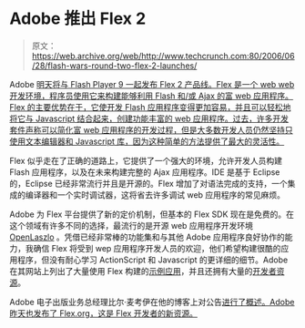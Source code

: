 # Adobe 推出 Flex 2

> 原文：<https://web.archive.org/web/http://www.techcrunch.com:80/2006/06/28/flash-wars-round-two-flex-2-launches/>

Adobe [明天将与 Flash Player 9 一起发布 Flex 2 产品线。Flex 是一个 web web 开发环境，程序员使用它来构建能够利用 Flash 和/或 Ajax 的富 web 应用程序。Flex 的主要优势在于，它使开发 Flash 应用程序变得更加容易，并且可以轻松地将它与 Javascript 结合起来，创建功能丰富的 web 应用程序。过去，许多开发套件声称可以简化富 web 应用程序的开发过程，但是大多数开发人员仍然坚持只使用文本编辑器和 Javascript 库，因为这种简单的方法提供了最大的灵活性。](https://web.archive.org/web/20220128120708/http://weblogs.macromedia.com/flexteam/archives/2006/06/flex_2_released.cfm)

Flex 似乎走在了正确的道路上，它提供了一个强大的环境，允许开发人员构建 Flash 应用程序，以及在未来构建完整的 Ajax 应用程序。IDE 是基于 Eclipse 的，Eclipse 已经非常流行并且是开源的。Flex 增加了对语法完成的支持，一个集成的编译器和一个实时调试器，这将省去许多调试 web 应用程序的常见麻烦。

Adobe 为 Flex 平台提供了新的定价机制，但基本的 Flex SDK 现在是免费的。在这个领域有许多不同的选择，最流行的是开源 web 应用程序开发环境 [OpenLaszlo](https://web.archive.org/web/20220128120708/http://www.openlaszlo.org/) 。凭借已经非常棒的功能集和与其他 Adobe 应用程序良好协作的能力，我确信 Flex 将受到 wep 应用程序开发人员的欢迎，他们希望构建很酷的应用程序，但没有耐心学习 ActionScript 和 Javascript 的更详细的细节。Adobe 在其网站上列出了大量使用 Flex 构建的[示例应用](https://web.archive.org/web/20220128120708/http://www.adobe.com/devnet/flex/?tab:samples=1)，并且还拥有大量的[开发者资源](https://web.archive.org/web/20220128120708/http://www.adobe.com/devnet/flex/)。

Adobe 电子出版业务总经理比尔·麦考伊在他的博客上对公告[进行了概述。Adobe 昨天也发布了 Flex.org，这是 Flex 开发者的新资源。](https://web.archive.org/web/20220128120708/http://blogs.adobe.com/billmccoy/2006/06/flash_player_9.html)